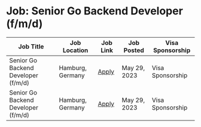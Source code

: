 # Job: Senior Go Backend Developer (f/m/d)

| Job Title | Job Location | Job Link | Job Posted | Visa Sponsorship |
| --- | --- | --- | --- | --- |
| Senior Go Backend Developer (f/m/d) | Hamburg, Germany | [Apply](https://adjoe.io/career/?j_id=8d25a019-7ef0-4dbe-b0da-5e792e9bebf6) | May 29, 2023 | Visa Sponsorship |
| Senior Go Backend Developer (f/m/d) | Hamburg, Germany | [Apply](https://adjoe.io/career/?j_id=8d25a019-7ef0-4dbe-b0da-5e792e9bebf6) | May 29, 2023 | Visa Sponsorship |
